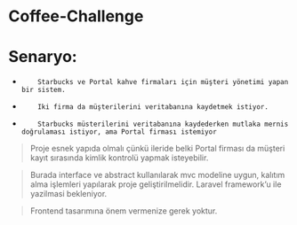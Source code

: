 # Coffee-Challenge

# Senaryo:

-         Starbucks ve Portal kahve firmaları için müşteri yönetimi yapan bir sistem.

-         Iki firma da müşterilerini veritabanına kaydetmek istiyor.

-         Starbucks müsterilerini veritabanına kaydederken mutlaka mernis doğrulaması istiyor, ama Portal firması istemiyor

> Proje esnek yapıda olmalı çünkü ileride belki Portal firması da müşteri kayıt sırasında kimlik kontrolü yapmak isteyebilir.

> Burada interface ve abstract kullanılarak mvc modeline uygun, kalıtım alma işlemleri yapılarak proje geliştirilmelidir. Laravel framework’u ile yazilmasi bekleniyor.

> Frontend tasarımına önem vermenize gerek yoktur.
